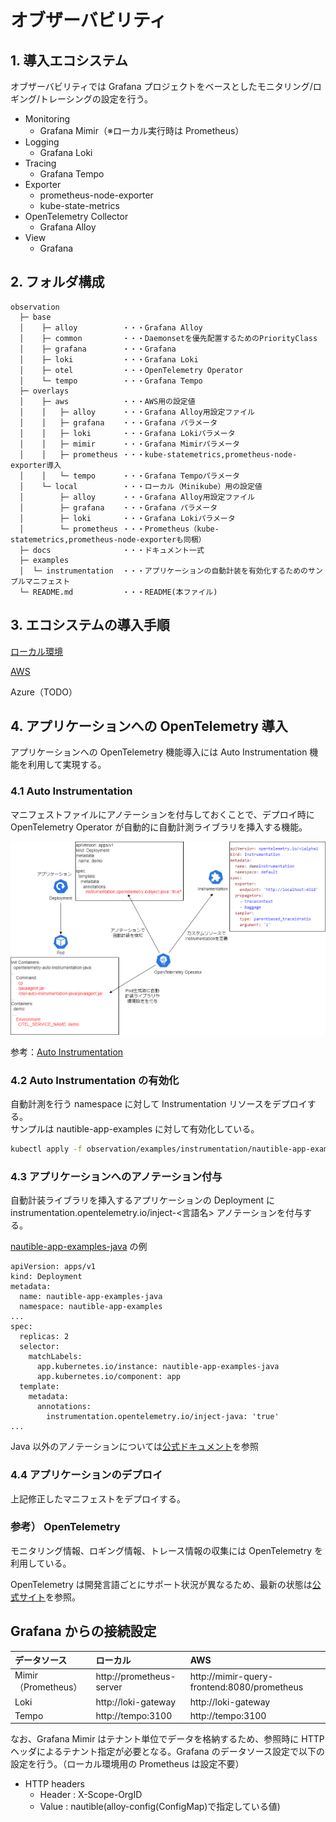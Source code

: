 # オブザーバビリティ

## 1. 導入エコシステム

オブザーバビリティでは Grafana プロジェクトをベースとしたモニタリング/ロギング/トレーシングの設定を行う。

- Monitoring
  - Grafana Mimir（※ローカル実行時は Prometheus）
- Logging
  - Grafana Loki
- Tracing
  - Grafana Tempo
- Exporter
  - prometheus-node-exporter
  - kube-state-metrics
- OpenTelemetry Collector
  - Grafana Alloy
- View
  - Grafana

## 2. フォルダ構成

```text
observation
  ├─ base
  │    ├─ alloy          ・・・Grafana Alloy
  │    ├─ common         ・・・Daemonsetを優先配置するためのPriorityClass
  │    ├─ grafana        ・・・Grafana
  │    ├─ loki           ・・・Grafana Loki
  │    ├─ otel           ・・・OpenTelemetry Operator
  │    └─ tempo          ・・・Grafana Tempo
  ├─ overlays
  │    ├─ aws            ・・・AWS用の設定値
  │    │   ├─ alloy      ・・・Grafana Alloy用設定ファイル
  │    │   ├─ grafana    ・・・Grafana パラメータ
  │    │   ├─ loki       ・・・Grafana Lokiパラメータ
  │    │   ├─ mimir      ・・・Grafana Mimirパラメータ
  │    │   ├─ prometheus ・・・kube-statemetrics,prometheus-node-exporter導入
  │    │   └─ tempo      ・・・Grafana Tempoパラメータ
  │    └─ local          ・・・ローカル（Minikube）用の設定値
  │        ├─ alloy      ・・・Grafana Alloy用設定ファイル
  │        ├─ grafana    ・・・Grafana パラメータ
  │        ├─ loki       ・・・Grafana Lokiパラメータ
  │        └─ prometheus ・・・Prometheus（kube-statemetrics,prometheus-node-exporterも同梱）
  ├─ docs                ・・・ドキュメント一式
  ├─ examples
  │  └─ instrumentation  ・・・アプリケーションの自動計装を有効化するためのサンプルマニフェスト
  └─ README.md           ・・・README(本ファイル)
```

## 3. エコシステムの導入手順

[ローカル環境](./docs/LOCAL.md)

[AWS](./docs/AWS.md)

Azure（TODO）

## 4. アプリケーションへの OpenTelemetry 導入

アプリケーションへの OpenTelemetry 機能導入には Auto Instrumentation 機能を利用して実現する。

### 4.1 Auto Instrumentation

マニフェストファイルにアノテーションを付与しておくことで、デプロイ時に OpenTelemetry Operator が自動的に自動計測ライブラリを挿入する機能。

![auto instrumentation](./docs/autoinstrumentation.png)

参考：[Auto Instrumentation](https://opentelemetry.io/docs/kubernetes/operator/automatic/)

### 4.2 Auto Instrumentation の有効化

自動計測を行う namespace に対して Instrumentation リソースをデプロイする。  
サンプルは nautible-app-examples に対して有効化している。

```bash
kubectl apply -f observation/examples/instrumentation/nautible-app-examples.yaml
```

### 4.3 アプリケーションへのアノテーション付与

自動計装ライブラリを挿入するアプリケーションの Deployment に instrumentation.opentelemetry.io/inject-<言語名> アノテーションを付与する。

[nautible-app-examples-java](https://github.com/nautible/nautible-app-examples-manifest/blob/main/nautible-app-examples-manifest-java/base/examples-deployment.yaml) の例

```
apiVersion: apps/v1
kind: Deployment
metadata:
  name: nautible-app-examples-java
  namespace: nautible-app-examples
...
spec:
  replicas: 2
  selector:
    matchLabels:
      app.kubernetes.io/instance: nautible-app-examples-java
      app.kubernetes.io/component: app
  template:
    metadata:
      annotations:
        instrumentation.opentelemetry.io/inject-java: 'true'
...
```

Java 以外のアノテーションについては[公式ドキュメント](https://opentelemetry.io/docs/kubernetes/operator/automatic/#add-annotations-to-existing-deployments)を参照

### 4.4 アプリケーションのデプロイ

上記修正したマニフェストをデプロイする。

### 参考） OpenTelemetry

モニタリング情報、ロギング情報、トレース情報の収集には OpenTelemetry を利用している。

OpenTelemetry は開発言語ごとにサポート状況が異なるため、最新の状態は[公式サイト](https://opentelemetry.io/docs/languages/)を参照。

## Grafana からの接続設定

| データソース        | ローカル                 | AWS                                         |
| :------------------ | :----------------------- | :------------------------------------------ |
| Mimir（Prometheus） | http://prometheus-server | http://mimir-query-frontend:8080/prometheus |
| Loki                | http://loki-gateway      | http://loki-gateway                         |
| Tempo               | http://tempo:3100        | http://tempo:3100                           |

なお、Grafana Mimir はテナント単位でデータを格納するため、参照時に HTTP ヘッダによるテナント指定が必要となる。Grafana のデータソース設定で以下の設定を行う。（ローカル環境用の Prometheus は設定不要）

- HTTP headers
  - Header : X-Scope-OrgID
  - Value : nautible(alloy-config(ConfigMap)で指定している値)
